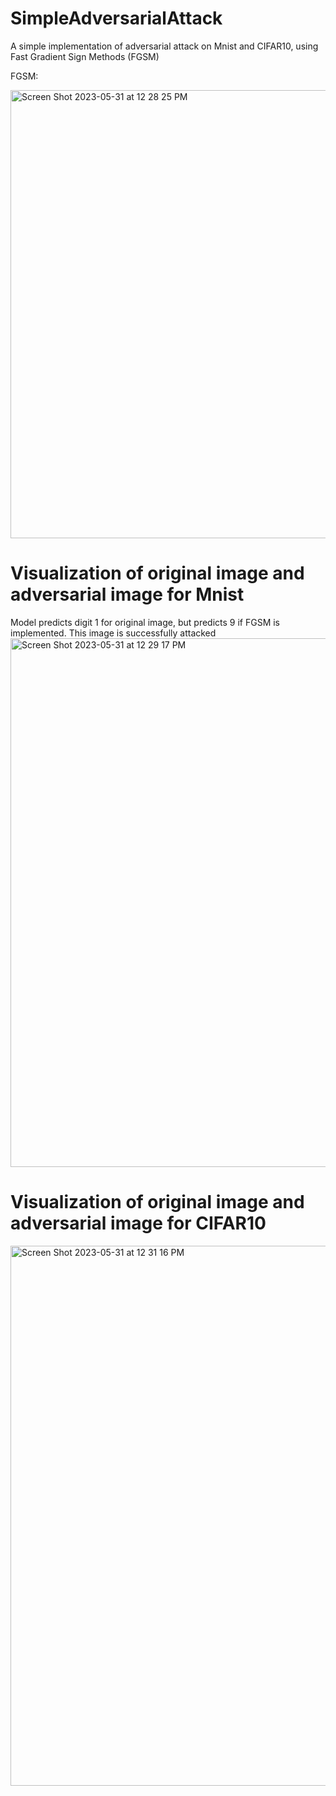 # SimpleAdversarialAttack
A simple implementation of adversarial attack on Mnist and CIFAR10, using Fast Gradient Sign Methods (FGSM)


FGSM:

<img width="717" alt="Screen Shot 2023-05-31 at 12 28 25 PM" src="https://github.com/liangkunn/SimpleAdversarialAttack/assets/36016499/ed0be318-48b2-46ad-843a-389eb9290eda">

# Visualization of original image and adversarial image for Mnist
Model predicts digit 1 for original image, but predicts 9 if FGSM is implemented. This image is successfully attacked
<img width="846" alt="Screen Shot 2023-05-31 at 12 29 17 PM" src="https://github.com/liangkunn/SimpleAdversarialAttack/assets/36016499/e728692e-af77-4e0c-9bd2-d79b9b4ddad7">

# Visualization of original image and adversarial image for CIFAR10
<img width="864" alt="Screen Shot 2023-05-31 at 12 31 16 PM" src="https://github.com/liangkunn/SimpleAdversarialAttack/assets/36016499/bfe77b75-264e-491f-8a52-27652e86eba2">

